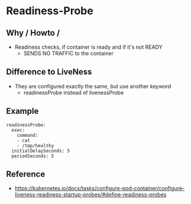 # Readiness-Probe 

## Why / Howto / 

  * Readiness checks, if container is ready and if it's not READY 
    * SENDS NO TRAFFIC to the container   
  

## Difference to LiveNess 

  * They are configured exactly the same, but use another keyword
    * readinessProbe instead of livenessProbe 

## Example 

```
readinessProbe:
  exec:
    command:
    - cat
    - /tmp/healthy
  initialDelaySeconds: 5
  periodSeconds: 5
```

## Reference 

  * https://kubernetes.io/docs/tasks/configure-pod-container/configure-liveness-readiness-startup-probes/#define-readiness-probes

